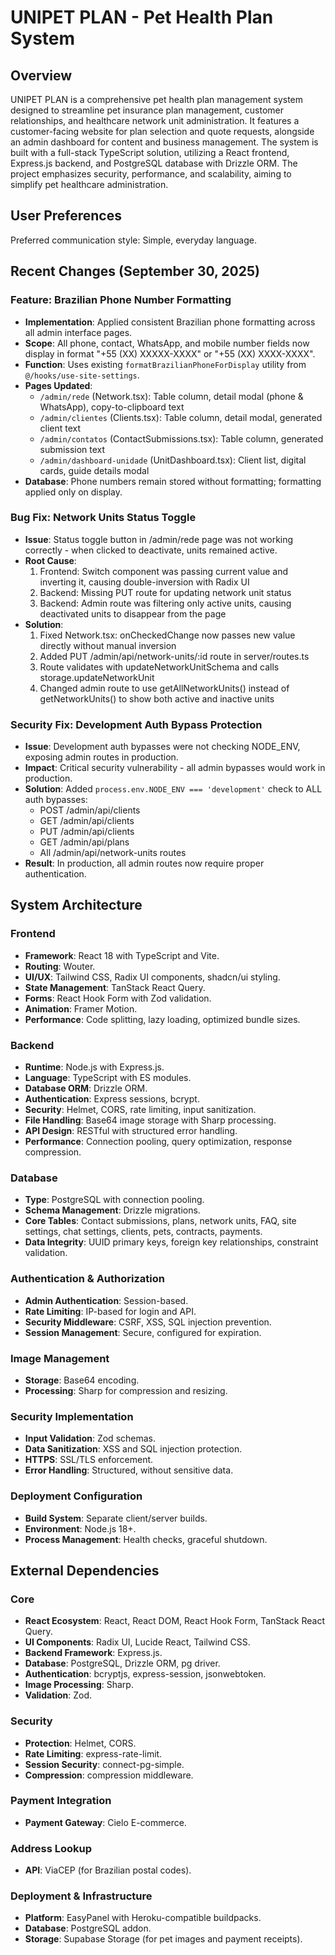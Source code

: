 # UNIPET PLAN - Pet Health Plan System

## Overview
UNIPET PLAN is a comprehensive pet health plan management system designed to streamline pet insurance plan management, customer relationships, and healthcare network unit administration. It features a customer-facing website for plan selection and quote requests, alongside an admin dashboard for content and business management. The system is built with a full-stack TypeScript solution, utilizing a React frontend, Express.js backend, and PostgreSQL database with Drizzle ORM. The project emphasizes security, performance, and scalability, aiming to simplify pet healthcare administration.

## User Preferences
Preferred communication style: Simple, everyday language.

## Recent Changes (September 30, 2025)

### Feature: Brazilian Phone Number Formatting
- **Implementation**: Applied consistent Brazilian phone formatting across all admin interface pages.
- **Scope**: All phone, contact, WhatsApp, and mobile number fields now display in format "+55 (XX) XXXXX-XXXX" or "+55 (XX) XXXX-XXXX".
- **Function**: Uses existing `formatBrazilianPhoneForDisplay` utility from `@/hooks/use-site-settings`.
- **Pages Updated**:
  - `/admin/rede` (Network.tsx): Table column, detail modal (phone & WhatsApp), copy-to-clipboard text
  - `/admin/clientes` (Clients.tsx): Table column, detail modal, generated client text
  - `/admin/contatos` (ContactSubmissions.tsx): Table column, generated submission text
  - `/admin/dashboard-unidade` (UnitDashboard.tsx): Client list, digital cards, guide details modal
- **Database**: Phone numbers remain stored without formatting; formatting applied only on display.

### Bug Fix: Network Units Status Toggle
- **Issue**: Status toggle button in /admin/rede page was not working correctly - when clicked to deactivate, units remained active.
- **Root Cause**: 
  1. Frontend: Switch component was passing current value and inverting it, causing double-inversion with Radix UI
  2. Backend: Missing PUT route for updating network unit status
  3. Backend: Admin route was filtering only active units, causing deactivated units to disappear from the page
- **Solution**:
  1. Fixed Network.tsx: onCheckedChange now passes new value directly without manual inversion
  2. Added PUT /admin/api/network-units/:id route in server/routes.ts
  3. Route validates with updateNetworkUnitSchema and calls storage.updateNetworkUnit
  4. Changed admin route to use getAllNetworkUnits() instead of getNetworkUnits() to show both active and inactive units

### Security Fix: Development Auth Bypass Protection
- **Issue**: Development auth bypasses were not checking NODE_ENV, exposing admin routes in production.
- **Impact**: Critical security vulnerability - all admin bypasses would work in production.
- **Solution**: Added `process.env.NODE_ENV === 'development'` check to ALL auth bypasses:
  - POST /admin/api/clients
  - GET /admin/api/clients  
  - PUT /admin/api/clients
  - GET /admin/api/plans
  - All /admin/api/network-units routes
- **Result**: In production, all admin routes now require proper authentication.

## System Architecture

### Frontend
-   **Framework**: React 18 with TypeScript and Vite.
-   **Routing**: Wouter.
-   **UI/UX**: Tailwind CSS, Radix UI components, shadcn/ui styling.
-   **State Management**: TanStack React Query.
-   **Forms**: React Hook Form with Zod validation.
-   **Animation**: Framer Motion.
-   **Performance**: Code splitting, lazy loading, optimized bundle sizes.

### Backend
-   **Runtime**: Node.js with Express.js.
-   **Language**: TypeScript with ES modules.
-   **Database ORM**: Drizzle ORM.
-   **Authentication**: Express sessions, bcrypt.
-   **Security**: Helmet, CORS, rate limiting, input sanitization.
-   **File Handling**: Base64 image storage with Sharp processing.
-   **API Design**: RESTful with structured error handling.
-   **Performance**: Connection pooling, query optimization, response compression.

### Database
-   **Type**: PostgreSQL with connection pooling.
-   **Schema Management**: Drizzle migrations.
-   **Core Tables**: Contact submissions, plans, network units, FAQ, site settings, chat settings, clients, pets, contracts, payments.
-   **Data Integrity**: UUID primary keys, foreign key relationships, constraint validation.

### Authentication & Authorization
-   **Admin Authentication**: Session-based.
-   **Rate Limiting**: IP-based for login and API.
-   **Security Middleware**: CSRF, XSS, SQL injection prevention.
-   **Session Management**: Secure, configured for expiration.

### Image Management
-   **Storage**: Base64 encoding.
-   **Processing**: Sharp for compression and resizing.

### Security Implementation
-   **Input Validation**: Zod schemas.
-   **Data Sanitization**: XSS and SQL injection protection.
-   **HTTPS**: SSL/TLS enforcement.
-   **Error Handling**: Structured, without sensitive data.

### Deployment Configuration
-   **Build System**: Separate client/server builds.
-   **Environment**: Node.js 18+.
-   **Process Management**: Health checks, graceful shutdown.

## External Dependencies

### Core
-   **React Ecosystem**: React, React DOM, React Hook Form, TanStack React Query.
-   **UI Components**: Radix UI, Lucide React, Tailwind CSS.
-   **Backend Framework**: Express.js.
-   **Database**: PostgreSQL, Drizzle ORM, pg driver.
-   **Authentication**: bcryptjs, express-session, jsonwebtoken.
-   **Image Processing**: Sharp.
-   **Validation**: Zod.

### Security
-   **Protection**: Helmet, CORS.
-   **Rate Limiting**: express-rate-limit.
-   **Session Security**: connect-pg-simple.
-   **Compression**: compression middleware.

### Payment Integration
-   **Payment Gateway**: Cielo E-commerce.

### Address Lookup
-   **API**: ViaCEP (for Brazilian postal codes).

### Deployment & Infrastructure
-   **Platform**: EasyPanel with Heroku-compatible buildpacks.
-   **Database**: PostgreSQL addon.
-   **Storage**: Supabase Storage (for pet images and payment receipts).